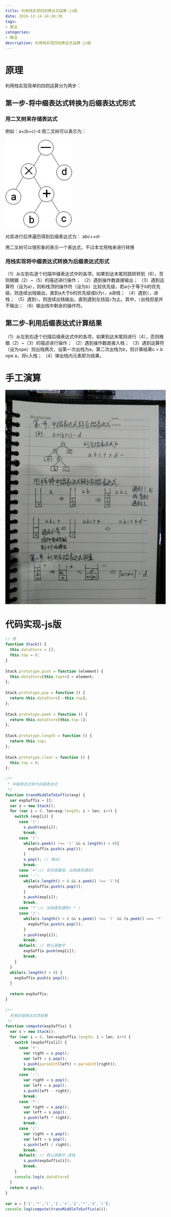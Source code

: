 ```yaml
---
title: 利用栈实现四则表达式运算-js版
date: 2016-12-14 14:20:30
tags:
- 算法
categories:
- 算法
description: 利用栈实现四则表达式运算-js版
---
```

# 原理
利用栈实现简单的四则运算分为两步：
## 第一步-将中缀表达式转换为后缀表达式形式
### 用二叉树来存储表达式
例如：a×(b+c)-d 用二叉树可以表示为：

![algorithm1](algorithm1/1.jpg)

对其进行后序遍历得到后缀表达式为：
abc+×d-

用二叉树可以很形象的表示一个表达式，不过本文用栈来进行转换

### 用栈实现将中缀表达式转换为后缀表达式形式
（1）从左到右逐个扫描中缀表达式中的各项，如果到达末尾则跳转转到（6），否则根据（2）~（5）的描述进行操作；
（2）遇到操作数直接输出；
（3）遇到运算符（设为a），则和栈顶的操作符（设为b）比较优先级，若a小于等于b的优先级，则连续出栈输出，直到a大于b的优先级或b为``(``，a进栈；
（4）遇到``(``，进栈；
（5）遇到``)``，则连续出栈输出，直到遇到左括弧``(``为止。其中，``(``出栈但是并不输出；
（6）输出栈中剩余的操作符。

## 第二步-利用后缀表达式计算结果
（1）从左到右逐个扫描后缀表达式中的各项，如果到达末尾则进行（4），否则根据（2）~（3）的描述进行操作；
（2）遇到操作数直接入栈；
（3）遇到运算符（设为ope）则出栈两次，设第一次出栈为a，第二次出栈为b，则计算结果c = b ope a，将c入栈；
（4）弹出栈内元素即为结果。

# 手工演算
![algorithm1](algorithm1/2.jpg)

# 代码实现-js版

```javascript
// 栈
function Stack() {
  this.dataStore = [];
  this.top = 0;
}

Stack.prototype.push = function (element) {
  this.dataStore[this.top++] = element;
};

Stack.prototype.pop = function () {
  return this.dataStore[--this.top];
};

Stack.prototype.peek = function () {
  return this.dataStore[this.top-1];
};

Stack.prototype.length = function () {
  return this.top;
};

Stack.prototype.clear = function () {
  this.top = 0;
};

/**
 * 中缀表达式转为后缀表达式
 */
function transMiddleToSuffix(exp) {
  var expSuffix = [];
  var s = new Stack();
  for (var i = 0, len=exp.length; i < len; i++) {
    switch (exp[i]) {
      case '(':
        s.push(exp[i]);
        break;
      case ')':
        while(s.peek() !== '(' && s.length() > 0){
          expSuffix.push(s.pop());
        }
        s.pop(); // 弹出(
        break;
      case '+':// 优先级最低，出栈直到遇到(
      case '-':
        while(s.length() > 0 && s.peek() !== '('){
          expSuffix.push(s.pop());
        }
        s.push(exp[i]);
        break;
      case '*':// 出栈直到遇到( * /
      case '/':
        while(s.length() > 0 && s.peek() !== '(' && (s.peek() === '*' || s.peek() === '/')) {
          expSuffix.push(s.pop());
        }
        s.push(exp[i]);
        break;
      default: // 默认是数字
        expSuffix.push(exp[i]);
        break;
    }
  }
  while(s.length() > 0) {
    expSuffix.push(s.pop());
  }

  return expSuffix;
}

/**
  利用后缀表达式求结果
 */
function compute(expSuffix) {
  var s = new Stack();
  for (var i = 0, len=expSuffix.length; i < len; i++) {
    switch (expSuffix[i]) {
      case '+':
        var right = s.pop();
        var left = s.pop();
        s.push(parseInt(left) + parseInt(right));
        break;
      case '-':
        var right = s.pop();
        var left = s.pop();
        s.push(left - right);
        break;
      case '*':
        var right = s.pop();
        var left = s.pop();
        s.push(left * right);
        break;
      case '/':
        var right = s.pop();
        var left = s.pop();
        s.push(left / right);
        break;
      default: // 默认是数字,进栈
        s.push(expSuffix[i]);
        break;
    }
    console.log(s.dataStore)
  }
  return s.pop();
}

var a = ['1','*','(','1','+','2','*','3',')'];
console.log(compute(transMiddleToSuffix(a)));
```
